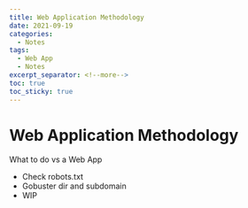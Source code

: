 ```yaml
---
title: Web Application Methodology
date: 2021-09-19
categories:
  - Notes
tags:
  - Web App
  - Notes
excerpt_separator: <!--more-->
toc: true
toc_sticky: true
---
```


<h1>Web Application Methodology</h1>

<p>What to do vs a Web App</p>
<ul>
    <li>Check robots.txt</li>
    <li>Gobuster dir and subdomain</li>
    <li>WIP</li>
</ul>